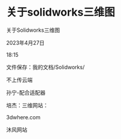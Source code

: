 # 关于solidworks三维图

关于Solidworks三维图

2023年4月27日

18:15

 

文件保存：我的文档/Solidworks/

不上传云端

孙宁-配合适配器

培杰：三维网站：

3dwhere.com

沐风网站
